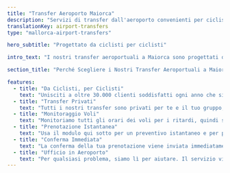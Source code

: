 ```yaml
---
title: "Transfer Aeroporto Maiorca"
description: "Servizi di transfer dall'aeroporto convenienti per ciclisti a Maiorca"
translationKey: airport-transfers
type: "mallorca-airport-transfers"

hero_subtitle: "Progettato da ciclisti per ciclisti"

intro_text: "I nostri transfer aeroportuali a Maiorca sono progettati da ciclisti per ciclisti, adatti a gruppi di tutte le dimensioni. Offriamo transfer privati dall'aeroporto affidabili, efficienti e senza stress porta a porta dall'aeroporto di Palma di Maiorca a tutte le aree di Maiorca, disponibili 24 ore al giorno, 7 giorni su 7, 365 giorni all'anno attraverso la nostra compagnia di autobus, MALLORCA HOLIDAY TRANSFERS."

section_title: "Perché Scegliere i Nostri Transfer Aeroportuali a Maiorca?"

features:
  - title: "Da Ciclisti, per Ciclisti"
    text: "Unisciti a oltre 30.000 clienti soddisfatti ogni anno che si affidano a noi per i loro transfer a Maiorca."
  - title: "Transfer Privati"
    text: "Tutti i nostri transfer sono privati per te e il tuo gruppo, garantendo comfort e convenienza."
  - title: "Monitoraggio Voli"
    text: "Monitoriamo tutti gli orari dei voli per i ritardi, quindi siamo sempre lì quando arrivi."
  - title: "Prenotazione Istantanea"
    text: "Usa il modulo qui sotto per un preventivo istantaneo e per prenotare il tuo transfer."
  - title: "Conferma Immediata"
    text: "La conferma della tua prenotazione viene inviata immediatamente alla tua email (controlla la cartella spam per sicurezza!)."
  - title: "Ufficio in Aeroporto"
    text: "Per qualsiasi problema, siamo lì per aiutare. Il servizio viene prima di tutto."
---
```

